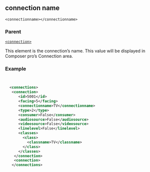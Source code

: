 ## connection name

`<connectionname></connectionname>`


### Parent

[`<connection>`][1]


This element is the connection’s name. This value will be displayed in Composer pro’s Connection area.


### Example

```xml


  <connections>
   <connection>
      <id>5001</id>
      <facing>5</facing>
      <connectionname>TV</connectionname>
      <type>2</type>
      <consumer>False</consumer>
      <audiosource>False</audiosource>
      <videosource>False</videosource>
      <linelevel>False</linelevel>
      <classes>
        <class>
          <classname>TV</classname>
        </class>
      </classes>
    </connection>
    <connection>
   </connections>
```

[1]:	https://snap-one.github.io/docs-driverworks-xml/#common-xml-connection